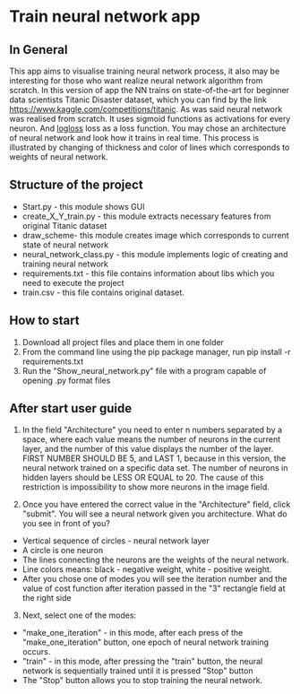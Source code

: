 # Train neural network app #

## In General ##
This app aims to visualise training neural network process, it also may be interesting for those who want realize neural network algorithm from scratch. In this version of app the NN trains on state-of-the-art for beginner data scientists Titanic Disaster dataset, which you can find by the 
link https://www.kaggle.com/competitions/titanic. As was said neural network was realised from scratch. It uses sigmoid functions as activations for every
neuron. And [logloss](https://www.analyticsvidhya.com/blog/2020/11/binary-cross-entropy-aka-log-loss-the-cost-function-used-in-logistic-regression/ "Logloss") loss as a loss function.
You may chose an architecture of neural network and look how it trains in real time. This process is illustrated by changing of thickness and color of lines which corresponds to weights of neural network.

## Structure of the project ##
* Start.py - this module shows GUI
* create_X_Y_train.py - this module extracts necessary features from original Titanic dataset
* draw_scheme- this module creates image which corresponds to current state of neural network
* neural_network_class.py - this module implements logic of creating and training neural network
* requirements.txt - this file contains information about libs which you need to execute the project
* train.csv - this file contains original dataset.

## How to start ##
1) Download all project files and place them in one folder
2) From the command line using the pip package manager, run pip install -r requirements.txt
3) Run the "Show_neural_network.py" file with a program capable of opening .py format files

## After start user guide ##
1) In the field "Architecture" you need to enter n numbers separated by a space, where each value means the number of neurons in the current layer,
and the number of this value displays the number of the layer. FIRST NUMBER SHOULD BE 5, and LAST 1, because in this version, the neural network
trained on a specific data set. The number of neurons in hidden layers should be LESS OR EQUAL to 20. The cause of this restriction is impossibility
to show more neurons in the image field.

2) Once you have entered the correct value in the "Architecture" field, click "submit". You will see a neural network given
you architecture.
What do you see in front of you?
* Vertical sequence of circles - neural network layer
* A circle is one neuron
* The lines connecting the neurons are the weights of the neural network.
* Line colors means: black - negative weight, white - positive weight.
* After you chose one of modes you will see the iteration number and the value of cost function after iteration passed in the "3" rectangle field at the right side
  
3) Next, select one of the modes:
* "make_one_iteration" - in this mode, after each press of the "make_one_iteration" button, one epoch of neural network training occurs.
* "train" - in this mode, after pressing the "train" button, the neural network is sequentially trained until it is pressed
"Stop" button
* The "Stop" button allows you to stop training the neural network.

